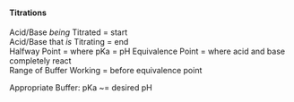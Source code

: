 #### Titrations
Acid/Base _being_ Titrated = start  
Acid/Base that _is_ Titrating = end  
Halfway Point = where pKa = pH
Equivalence Point = where acid and base completely react  
Range of Buffer Working = before equivalence point  

Appropriate Buffer: pKa ~= desired pH  
